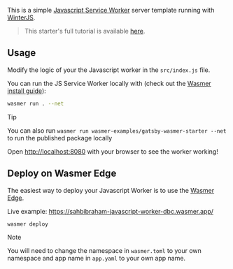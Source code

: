 This is a simple [Javascript Service Worker](https://python.org/) server template running with [WinterJS](https://github.com/wasmerio/winterjs).

> This starter's full tutorial is available [here](https://docs.wasmer.io/edge/quickstart/js-wintercg).

## Usage

Modify the logic of your the Javascript worker in the `src/index.js` file.

You can run the JS Service Worker locally with (check out the [Wasmer install guide](https://docs.wasmer.io/install)):

```bash
wasmer run . --net
```

> [!TIP]
> You can also run `wasmer run wasmer-examples/gatsby-wasmer-starter --net` to run the published package locally

Open [http://localhost:8080](http://localhost:8080) with your browser to see the worker working!


## Deploy on Wasmer Edge

The easiest way to deploy your Javascript Worker is to use the [Wasmer Edge](https://wasmer.io/products/edge).

Live example: https://sahbibraham-javascript-worker-dbc.wasmer.app/

```bash
wasmer deploy
```

> [!NOTE]
> You will need to change the namespace in `wasmer.toml` to your own namespace and app name in `app.yaml` to your own app name.
